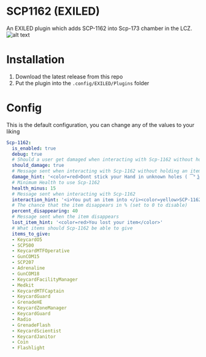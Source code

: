 # SCP1162 (EXILED)
An EXILED plugin which adds SCP-1162 into Scp-173 chamber in the LCZ.
![alt text](https://github.com/Marikider/SCP1162/blob/main/image.png?raw=true)

# Installation
1. Download the latest release from this repo
2. Put the plugin into the `.config/EXILED/Plugins` folder

# Config

This is the default configuration, you can change any of the values to your liking
```yaml
Scp-1162:
  is_enabled: true
  debug: true
  # Should a user get damaged when interacting with Scp-1162 without holding an item in hand
  should_damage: true
  # Message sent when interacting with Scp-1162 without holding an item in hand
  damage_hint: '<color=red>Dont stick your Hand in unknown holes ( ͡° ͜ʖ ͡° )</color>'
  # Minimum Health to use Scp-1162
  health_minus: 15
  # Message sent when interacting with Scp-1162
  interaction_hint: '<i>You put an item into </i><color=yellow>SCP-1162</color><i> and got Another!</i>'
  # The chance that the item disappears in % (set to 0 to disable)
  percent_disappearing: 40
  # Message sent when the item disappears
  lost_item_hint: '<color=red>You lost your item</color>'
  # What items should Scp-1162 be able to give
  items_to_give:
  - KeycardO5
  - SCP500
  - KeycardMTFOperative
  - GunCOM15
  - SCP207
  - Adrenaline
  - GunCOM18
  - KeycardFacilityManager
  - Medkit
  - KeycardMTFCaptain
  - KeycardGuard
  - GrenadeHE
  - KeycardZoneManager
  - KeycardGuard
  - Radio
  - GrenadeFlash
  - KeycardScientist
  - KeycardJanitor
  - Coin
  - Flashlight
```
